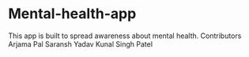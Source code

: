 # Mental-health-app
This app is built to spread awareness about mental health.
Contributors
Arjama Pal
Saransh Yadav
Kunal Singh Patel
